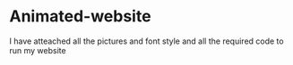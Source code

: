 # Animated-website
I have atteached all the pictures and font style and all the required code to run my website
